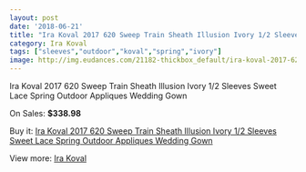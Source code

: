 ```yaml
---
layout: post
date: '2018-06-21'
title: "Ira Koval 2017 620 Sweep Train Sheath Illusion Ivory 1/2 Sleeves Sweet Lace Spring Outdoor Appliques Wedding Gown"
category: Ira Koval
tags: ["sleeves","outdoor","koval","spring","ivory"]
image: http://img.eudances.com/21182-thickbox_default/ira-koval-2017-620-sweep-train-sheath-illusion-ivory-1-2-sleeves-sweet-lace-spring-outdoor-appliques-wedding-gown.jpg
---
```

Ira Koval 2017 620 Sweep Train Sheath Illusion Ivory 1/2 Sleeves Sweet Lace Spring Outdoor Appliques Wedding Gown

On Sales: **$338.98**
<a href="https://www.eudances.com/en/ira-koval/6472-ira-koval-2017-620-sweep-train-sheath-illusion-ivory-1-2-sleeves-sweet-lace-spring-outdoor-appliques-wedding-gown.html"><amp-img layout="responsive" width="600" height="600" src="//img.eudances.com/21182-thickbox_default/ira-koval-2017-620-sweep-train-sheath-illusion-ivory-1-2-sleeves-sweet-lace-spring-outdoor-appliques-wedding-gown.jpg" alt="Ira Koval 2017 620 Sweep Train Sheath Illusion Ivory 1/2 Sleeves Sweet Lace Spring Outdoor Appliques Wedding Gown 0" /></a>
<a href="https://www.eudances.com/en/ira-koval/6472-ira-koval-2017-620-sweep-train-sheath-illusion-ivory-1-2-sleeves-sweet-lace-spring-outdoor-appliques-wedding-gown.html"><amp-img layout="responsive" width="600" height="600" src="//img.eudances.com/21186-thickbox_default/ira-koval-2017-620-sweep-train-sheath-illusion-ivory-1-2-sleeves-sweet-lace-spring-outdoor-appliques-wedding-gown.jpg" alt="Ira Koval 2017 620 Sweep Train Sheath Illusion Ivory 1/2 Sleeves Sweet Lace Spring Outdoor Appliques Wedding Gown 1" /></a>
<a href="https://www.eudances.com/en/ira-koval/6472-ira-koval-2017-620-sweep-train-sheath-illusion-ivory-1-2-sleeves-sweet-lace-spring-outdoor-appliques-wedding-gown.html"><amp-img layout="responsive" width="600" height="600" src="//img.eudances.com/21185-thickbox_default/ira-koval-2017-620-sweep-train-sheath-illusion-ivory-1-2-sleeves-sweet-lace-spring-outdoor-appliques-wedding-gown.jpg" alt="Ira Koval 2017 620 Sweep Train Sheath Illusion Ivory 1/2 Sleeves Sweet Lace Spring Outdoor Appliques Wedding Gown 2" /></a>
<a href="https://www.eudances.com/en/ira-koval/6472-ira-koval-2017-620-sweep-train-sheath-illusion-ivory-1-2-sleeves-sweet-lace-spring-outdoor-appliques-wedding-gown.html"><amp-img layout="responsive" width="600" height="600" src="//img.eudances.com/21184-thickbox_default/ira-koval-2017-620-sweep-train-sheath-illusion-ivory-1-2-sleeves-sweet-lace-spring-outdoor-appliques-wedding-gown.jpg" alt="Ira Koval 2017 620 Sweep Train Sheath Illusion Ivory 1/2 Sleeves Sweet Lace Spring Outdoor Appliques Wedding Gown 3" /></a>
<a href="https://www.eudances.com/en/ira-koval/6472-ira-koval-2017-620-sweep-train-sheath-illusion-ivory-1-2-sleeves-sweet-lace-spring-outdoor-appliques-wedding-gown.html"><amp-img layout="responsive" width="600" height="600" src="//img.eudances.com/21183-thickbox_default/ira-koval-2017-620-sweep-train-sheath-illusion-ivory-1-2-sleeves-sweet-lace-spring-outdoor-appliques-wedding-gown.jpg" alt="Ira Koval 2017 620 Sweep Train Sheath Illusion Ivory 1/2 Sleeves Sweet Lace Spring Outdoor Appliques Wedding Gown 4" /></a>

Buy it: [Ira Koval 2017 620 Sweep Train Sheath Illusion Ivory 1/2 Sleeves Sweet Lace Spring Outdoor Appliques Wedding Gown](https://www.eudances.com/en/ira-koval/6472-ira-koval-2017-620-sweep-train-sheath-illusion-ivory-1-2-sleeves-sweet-lace-spring-outdoor-appliques-wedding-gown.html "Ira Koval 2017 620 Sweep Train Sheath Illusion Ivory 1/2 Sleeves Sweet Lace Spring Outdoor Appliques Wedding Gown")

View more: [Ira Koval](https://www.eudances.com/en/104-ira-koval "Ira Koval")